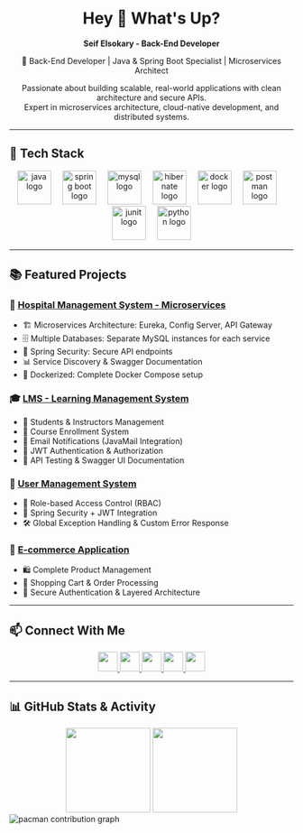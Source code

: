 <h1 align="center">Hey 👋 What's Up?</h1>

<p align="center">
  <strong>Seif Elsokary - Back-End Developer</strong>
</p>

<p align="center">
  🔧 Back-End Developer | Java & Spring Boot Specialist | Microservices Architect
</p>

<p align="center">
  Passionate about building scalable, real-world applications with clean architecture and secure APIs.<br>
  Expert in microservices architecture, cloud-native development, and distributed systems.
</p>

---

## 🚀 Tech Stack

<div align="center">
  <img src="https://skillicons.dev/icons?i=java" height="60" alt="java logo" />
  <img width="12"/>
  <img src="https://skillicons.dev/icons?i=springboot" height="60" alt="spring boot logo" />
  <img width="12"/>
  <img src="https://skillicons.dev/icons?i=mysql" height="60" alt="mysql logo" />
  <img width="12"/>
  <img src="https://skillicons.dev/icons?i=hibernate" height="60" alt="hibernate logo" />
  <img width="12"/>
  <img src="https://skillicons.dev/icons?i=docker" height="60" alt="docker logo" />
  <img width="12"/>
  <img src="https://skillicons.dev/icons?i=postman" height="60" alt="postman logo" />
  <img width="12"/>
  <img src="https://skillicons.dev/icons?i=junit" height="60" alt="junit logo" />
  <img width="12"/>
  <img src="https://skillicons.dev/icons?i=python" height="60" alt="python logo" />
</div>

---

## 📚 Featured Projects

### 🏥 [Hospital Management System - Microservices](https://github.com/Seif-Elsokary/Hospital-Management-System)
- 🏗️ Microservices Architecture: Eureka, Config Server, API Gateway  
- 🗄️ Multiple Databases: Separate MySQL instances for each service  
- 🔐 Spring Security: Secure API endpoints  
- 📊 Service Discovery & Swagger Documentation  
- 🐳 Dockerized: Complete Docker Compose setup  

### 🎓 [LMS - Learning Management System](https://github.com/Seif-Elsokary/LMS)
- 👥 Students & Instructors Management  
- 📘 Course Enrollment System  
- 📧 Email Notifications (JavaMail Integration)  
- 🔐 JWT Authentication & Authorization  
- 🧪 API Testing & Swagger UI Documentation  

### 👤 [User Management System](https://github.com/Seif-Elsokary/user_managment_System)
- 👮 Role-based Access Control (RBAC)  
- 🔐 Spring Security + JWT Integration  
- 🛠️ Global Exception Handling & Custom Error Response  

### 🛒 [E-commerce Application](https://github.com/Seif-Elsokary/ecommerce_app)
- 🛍️ Complete Product Management  
- 🛒 Shopping Cart & Order Processing  
- 🔐 Secure Authentication & Layered Architecture  

---

## 📫 Connect With Me

<div align="center">
  <a href="https://lnkd.in/d8aSy-8Q" target="_blank">
    <img src="https://img.shields.io/badge/LinkedIn-0077B5?style=for-the-badge&logo=linkedin&logoColor=white" height="35"/>
  </a>
  <a href="https://github.com/Seif-Elsokary" target="_blank">
    <img src="https://img.shields.io/badge/GitHub-181717?style=for-the-badge&logo=github&logoColor=white" height="35"/>
  </a>
  <a href="https://wa.me/01017846543" target="_blank">
    <img src="https://img.shields.io/badge/WhatsApp-25D366?style=for-the-badge&logo=whatsapp&logoColor=white" height="35"/>
  </a>
  <a href="mailto:seifsoliman809@gmail.com" target="_blank">
    <img src="https://img.shields.io/badge/Email-D14836?style=for-the-badge&logo=gmail&logoColor=white" height="35"/>
  </a>
  <a href="https://t.me/yourusername" target="_blank">
    <img src="https://img.shields.io/badge/Telegram-26A5E4?style=for-the-badge&logo=telegram&logoColor=white" height="35"/>
  </a>
</div>

---

## 📊 GitHub Stats & Activity

<div align="center">
  <img src="https://streak-stats.demolab.com?user=Seif-Elsokary&locale=en&mode=daily&theme=dracula&hide_border=false&border_radius=5&order=3" height="150" />
  <img src="https://github-profile-trophy.vercel.app/?username=Seif-Elsokary&theme=dracula&column=-1&row=1&margin-w=8&margin-h=8&no-bg=false&no-frame=false&order=4" height="150" />
</div>

<picture>
  <source media="(prefers-color-scheme: dark)" srcset="https://raw.githubusercontent.com/Seif-Elsokary/Seif-Elsokary/output/pacman-contribution-graph-dark.svg">
  <source media="(prefers-color-scheme: light)" srcset="https://raw.githubusercontent.com/Seif-Elsokary/Seif-Elsokary/output/pacman-contribution-graph.svg">
  <img alt="pacman contribution graph" src="https://raw.githubusercontent.com/Seif-Elsokary/Seif-Elsokary/output/pacman-contribution-graph.svg">
</picture>
